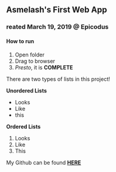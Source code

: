 ## Asmelash's First Web App
### reated March 19, 2019 @ Epicodus

#### How to run
1. Open folder
2. Drag to browser
3. _Presto_, it is **COMPLETE**



There are two types of lists in this project!

**Unordered Lists**
* Looks
* Like
* this

**Ordered Lists**
1. Looks
2. Like
3. This

My Github can be found [**HERE**](https://github.com/asmelashandom)
